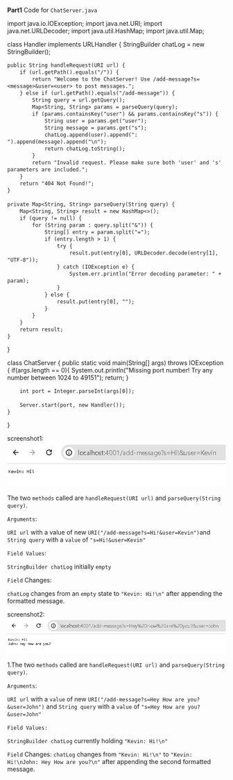 **Part1**
Code for `ChatServer.java`

import java.io.IOException;
import java.net.URI;
import java.net.URLDecoder;
import java.util.HashMap;
import java.util.Map;



class Handler implements URLHandler {
    StringBuilder chatLog = new StringBuilder();

    public String handleRequest(URI url) {
        if (url.getPath().equals("/")) {
            return "Welcome to the ChatServer! Use /add-message?s=<message>&user=<user> to post messages.";
        } else if (url.getPath().equals("/add-message")) {
            String query = url.getQuery();
            Map<String, String> params = parseQuery(query);
            if (params.containsKey("user") && params.containsKey("s")) {
                String user = params.get("user");
                String message = params.get("s");
                chatLog.append(user).append(": ").append(message).append("\n");
                return chatLog.toString();
            }
            return "Invalid request. Please make sure both 'user' and 's' parameters are included.";
        }
        return "404 Not Found!";
    }

    private Map<String, String> parseQuery(String query) {
        Map<String, String> result = new HashMap<>();
        if (query != null) {
            for (String param : query.split("&")) {
                String[] entry = param.split("=");
                if (entry.length > 1) {
                    try {
                        result.put(entry[0], URLDecoder.decode(entry[1], "UTF-8"));
                    } catch (IOException e) {
                        System.err.println("Error decoding parameter: " + param);
                    }
                } else {
                    result.put(entry[0], "");
                }
            }
        }
        return result;
    }
}

class ChatServer {
    public static void main(String[] args) throws IOException {
        if(args.length == 0){
            System.out.println("Missing port number! Try any number between 1024 to 49151");
            return;
        }

        int port = Integer.parseInt(args[0]);

        Server.start(port, new Handler());
    }
}

screenshot1: ![Image](interaction1.PNG)

The two `methods` called are `handleRequest(URI url)` and `parseQuery(String query)`.

`Arguments`:

`URI url` with a value of new `URI("/add-message?s=Hi!&user=Kevin")`and `String query` with a `value` of `"s=Hi!&user=Kevin"`

`Field Values`:

`StringBuilder chatLog` initially `empty`

`Field` Changes:

`chatLog` changes from an `empty` state to `"Kevin: Hi!\n"` after appending the formatted message.

screenshot2: ![Image](interaction2.PNG)

1.The two `methods` called are `handleRequest(URI url)` and `parseQuery(String query)`.

`Arguments`:

`URI url` with a `value` of new `URI("/add-message?s=Hey How are you?&user=John")` and `String query` with a `value` of `"s=Hey How are you?&user=John"`

`Field Values:`

`StringBuilder chatLog` currently holding `"Kevin: Hi!\n"`

`Field` Changes:
`chatLog` changes from `"Kevin: Hi!\n"` to `"Kevin: Hi!\nJohn: Hey How are you?\n"` after appending the second formatted message.
